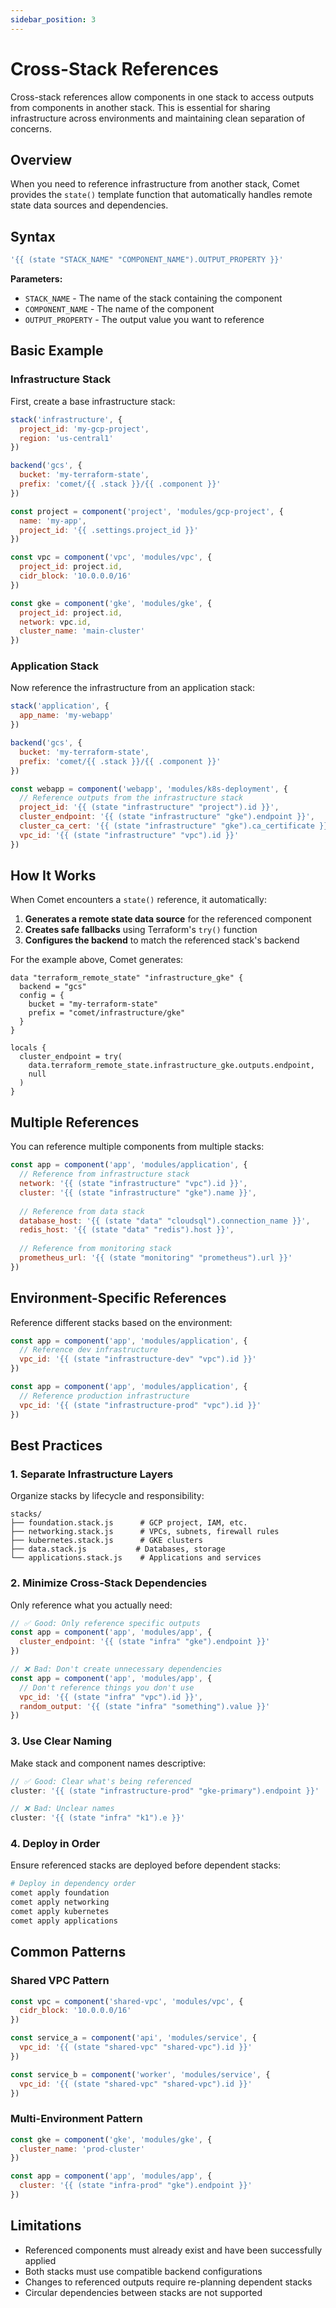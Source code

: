 ```yaml
---
sidebar_position: 3
---
```


# Cross-Stack References

Cross-stack references allow components in one stack to access outputs from components in another stack. This is essential for sharing infrastructure across environments and maintaining clean separation of concerns.

## Overview

When you need to reference infrastructure from another stack, Comet provides the `state()` template function that automatically handles remote state data sources and dependencies.

## Syntax

```javascript
'{{ (state "STACK_NAME" "COMPONENT_NAME").OUTPUT_PROPERTY }}'
```

**Parameters:**
- `STACK_NAME` - The name of the stack containing the component
- `COMPONENT_NAME` - The name of the component
- `OUTPUT_PROPERTY` - The output value you want to reference

## Basic Example

### Infrastructure Stack

First, create a base infrastructure stack:

```javascript title="stacks/infrastructure.stack.js"
stack('infrastructure', {
  project_id: 'my-gcp-project',
  region: 'us-central1'
})

backend('gcs', {
  bucket: 'my-terraform-state',
  prefix: 'comet/{{ .stack }}/{{ .component }}'
})

const project = component('project', 'modules/gcp-project', {
  name: 'my-app',
  project_id: '{{ .settings.project_id }}'
})

const vpc = component('vpc', 'modules/vpc', {
  project_id: project.id,
  cidr_block: '10.0.0.0/16'
})

const gke = component('gke', 'modules/gke', {
  project_id: project.id,
  network: vpc.id,
  cluster_name: 'main-cluster'
})
```

### Application Stack

Now reference the infrastructure from an application stack:

```javascript title="stacks/application.stack.js"
stack('application', {
  app_name: 'my-webapp'
})

backend('gcs', {
  bucket: 'my-terraform-state',
  prefix: 'comet/{{ .stack }}/{{ .component }}'
})

const webapp = component('webapp', 'modules/k8s-deployment', {
  // Reference outputs from the infrastructure stack
  project_id: '{{ (state "infrastructure" "project").id }}',
  cluster_endpoint: '{{ (state "infrastructure" "gke").endpoint }}',
  cluster_ca_cert: '{{ (state "infrastructure" "gke").ca_certificate }}',
  vpc_id: '{{ (state "infrastructure" "vpc").id }}'
})
```

## How It Works

When Comet encounters a `state()` reference, it automatically:

1. **Generates a remote state data source** for the referenced component
2. **Creates safe fallbacks** using Terraform's `try()` function
3. **Configures the backend** to match the referenced stack's backend

For the example above, Comet generates:

```hcl
data "terraform_remote_state" "infrastructure_gke" {
  backend = "gcs"
  config = {
    bucket = "my-terraform-state"
    prefix = "comet/infrastructure/gke"
  }
}

locals {
  cluster_endpoint = try(
    data.terraform_remote_state.infrastructure_gke.outputs.endpoint,
    null
  )
}
```

## Multiple References

You can reference multiple components from multiple stacks:

```javascript
const app = component('app', 'modules/application', {
  // Reference from infrastructure stack
  network: '{{ (state "infrastructure" "vpc").id }}',
  cluster: '{{ (state "infrastructure" "gke").name }}',
  
  // Reference from data stack
  database_host: '{{ (state "data" "cloudsql").connection_name }}',
  redis_host: '{{ (state "data" "redis").host }}',
  
  // Reference from monitoring stack
  prometheus_url: '{{ (state "monitoring" "prometheus").url }}'
})
```

## Environment-Specific References

Reference different stacks based on the environment:

```javascript title="stacks/app-dev.stack.js"
const app = component('app', 'modules/application', {
  // Reference dev infrastructure
  vpc_id: '{{ (state "infrastructure-dev" "vpc").id }}'
})
```

```javascript title="stacks/app-prod.stack.js"
const app = component('app', 'modules/application', {
  // Reference production infrastructure
  vpc_id: '{{ (state "infrastructure-prod" "vpc").id }}'
})
```

## Best Practices

### 1. Separate Infrastructure Layers

Organize stacks by lifecycle and responsibility:

```
stacks/
├── foundation.stack.js      # GCP project, IAM, etc.
├── networking.stack.js      # VPCs, subnets, firewall rules
├── kubernetes.stack.js      # GKE clusters
├── data.stack.js           # Databases, storage
└── applications.stack.js    # Applications and services
```

### 2. Minimize Cross-Stack Dependencies

Only reference what you actually need:

```javascript
// ✅ Good: Only reference specific outputs
const app = component('app', 'modules/app', {
  cluster_endpoint: '{{ (state "infra" "gke").endpoint }}'
})

// ❌ Bad: Don't create unnecessary dependencies
const app = component('app', 'modules/app', {
  // Don't reference things you don't use
  vpc_id: '{{ (state "infra" "vpc").id }}',
  random_output: '{{ (state "infra" "something").value }}'
})
```

### 3. Use Clear Naming

Make stack and component names descriptive:

```javascript
// ✅ Good: Clear what's being referenced
cluster: '{{ (state "infrastructure-prod" "gke-primary").endpoint }}'

// ❌ Bad: Unclear names
cluster: '{{ (state "infra" "k1").e }}'
```

### 4. Deploy in Order

Ensure referenced stacks are deployed before dependent stacks:

```bash
# Deploy in dependency order
comet apply foundation
comet apply networking
comet apply kubernetes
comet apply applications
```

## Common Patterns

### Shared VPC Pattern

```javascript title="stacks/shared-vpc.stack.js"
const vpc = component('shared-vpc', 'modules/vpc', {
  cidr_block: '10.0.0.0/16'
})
```

```javascript title="stacks/service-a.stack.js"
const service_a = component('api', 'modules/service', {
  vpc_id: '{{ (state "shared-vpc" "shared-vpc").id }}'
})
```

```javascript title="stacks/service-b.stack.js"
const service_b = component('worker', 'modules/service', {
  vpc_id: '{{ (state "shared-vpc" "shared-vpc").id }}'
})
```

### Multi-Environment Pattern

```javascript title="stacks/infra-prod.stack.js"
const gke = component('gke', 'modules/gke', {
  cluster_name: 'prod-cluster'
})
```

```javascript title="stacks/app-prod.stack.js"
const app = component('app', 'modules/app', {
  cluster: '{{ (state "infra-prod" "gke").endpoint }}'
})
```

## Limitations

- Referenced components must already exist and have been successfully applied
- Both stacks must use compatible backend configurations
- Changes to referenced outputs require re-planning dependent stacks
- Circular dependencies between stacks are not supported
